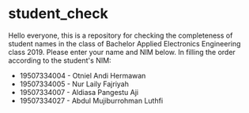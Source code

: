 # student_check
Hello everyone, this is a repository for checking the completeness of student names in the class of Bachelor Applied Electronics Engineering class 2019. Please enter your name and NIM below. In filling the order according to the student's NIM:
- 19507334004 - Otniel Andi Hermawan
- 19507334005 - Nur Laily Fajriyah
- 19507334007 - Aldiasa Pangestu Aji
- 19507334027 - Abdul Mujiburrohman Luthfi
